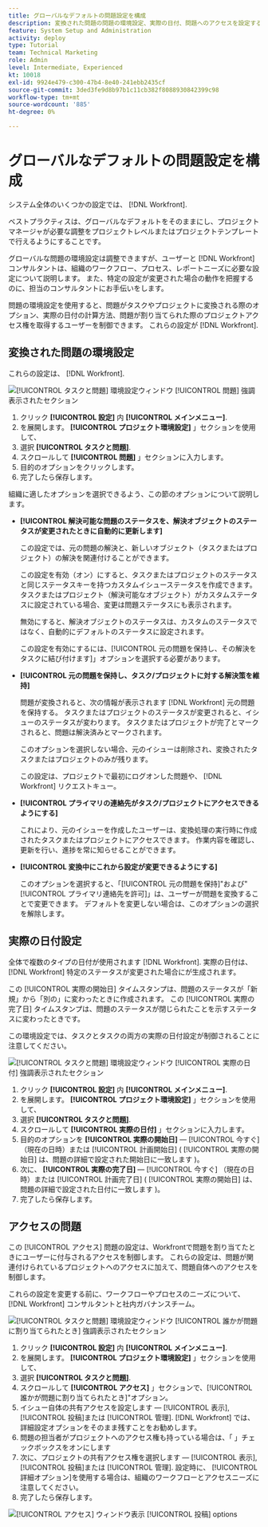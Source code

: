 ```yaml
---
title: グローバルなデフォルトの問題設定を構成
description: 変換された問題の問題の環境設定、実際の日付、問題へのアクセスを設定する方法について説明します。
feature: System Setup and Administration
activity: deploy
type: Tutorial
team: Technical Marketing
role: Admin
level: Intermediate, Experienced
kt: 10018
exl-id: 9924e479-c300-47b4-8e40-241ebb2435cf
source-git-commit: 3ded3fe9d8b97b1c11cb382f8088930842399c98
workflow-type: tm+mt
source-wordcount: '885'
ht-degree: 0%

---
```


# グローバルなデフォルトの問題設定を構成

システム全体のいくつかの設定では、 [!DNL Workfront].

ベストプラクティスは、グローバルなデフォルトをそのままにし、プロジェクトマネージャが必要な調整をプロジェクトレベルまたはプロジェクトテンプレートで行えるようにすることです。

グローバルな問題の環境設定は調整できますが、ユーザーと [!DNL Workfront] コンサルタントは、組織のワークフロー、プロセス、レポートニーズに必要な設定について説明します。 また、特定の設定が変更された場合の動作を把握するのに、担当のコンサルタントにお手伝いをします。

問題の環境設定を使用すると、問題がタスクやプロジェクトに変換される際のオプション、実際の日付の計算方法、問題が割り当てられた際のプロジェクトアクセス権を取得するユーザーを制御できます。 これらの設定が [!DNL Workfront].

## 変換された問題の環境設定

これらの設定は、 [!DNL Workfront].

![[!UICONTROL タスクと問題] 環境設定ウィンドウ [!UICONTROL 問題] 強調表示されたセクション](assets/admin-fund-issue-prefs-converting.png)

1. クリック **[!UICONTROL 設定]** 内 **[!UICONTROL メインメニュー]**.
1. を展開します。 **[!UICONTROL プロジェクト環境設定]** 」セクションを使用して、
1. 選択 **[!UICONTROL タスクと問題]**.
1. スクロールして **[!UICONTROL 問題]** 」セクションに入力します。
1. 目的のオプションをクリックします。
1. 完了したら保存します。

組織に適したオプションを選択できるよう、この節のオプションについて説明します。

* **[!UICONTROL 解決可能な問題のステータスを、解決オブジェクトのステータスが変更されたときに自動的に更新します]**

   この設定では、元の問題の解決と、新しいオブジェクト（タスクまたはプロジェクト）の解決を関連付けることができます。

   この設定を有効（オン）にすると、タスクまたはプロジェクトのステータスと同じステータスキーを持つカスタムイシューステータスを作成できます。 タスクまたはプロジェクト（解決可能なオブジェクト）がカスタムステータスに設定されている場合、変更は問題ステータスにも表示されます。

   無効にすると、解決オブジェクトのステータスは、カスタムのステータスではなく、自動的にデフォルトのステータスに設定されます。

   この設定を有効にするには、[!UICONTROL 元の問題を保持し、その解決をタスクに結び付けます]」オプションを選択する必要があります。

* **[!UICONTROL 元の問題を保持し、タスク/プロジェクトに対する解決策を維持]**

   問題が変換されると、次の情報が表示されます [!DNL Workfront] 元の問題を保持する。 タスクまたはプロジェクトのステータスが変更されると、イシューのステータスが変わります。 タスクまたはプロジェクトが完了とマークされると、問題は解決済みとマークされます。

   このオプションを選択しない場合、元のイシューは削除され、変換されたタスクまたはプロジェクトのみが残ります。

   この設定は、プロジェクトで最初にログオンした問題や、 [!DNL Workfront] リクエストキュー。

* **[!UICONTROL プライマリの連絡先がタスク/プロジェクトにアクセスできるようにする]**

   これにより、元のイシューを作成したユーザーは、変換処理の実行時に作成されたタスクまたはプロジェクトにアクセスできます。 作業内容を確認し、更新を行い、進捗を常に知らせることができます。

* **[!UICONTROL 変換中にこれから設定が変更できるようにする]**

   このオプションを選択すると、「[!UICONTROL 元の問題を保持]&quot;および&quot;[!UICONTROL プライマリ連絡先を許可]」は、ユーザーが問題を変換することで変更できます。 デフォルトを変更しない場合は、このオプションの選択を解除します。

<!---
learn more URLs
Configure system-wide task and issue preferences
Issue statuses
Create and customize system-wide statuses
--->

## 実際の日付設定

全体で複数のタイプの日付が使用されます [!DNL Workfront]. 実際の日付は、 [!DNL Workfront] 特定のステータスが変更された場合にが生成されます。

この [!UICONTROL 実際の開始日] タイムスタンプは、問題のステータスが「新規」から「別の」に変わったときに作成されます。 この [!UICONTROL 実際の完了日] タイムスタンプは、問題のステータスが閉じられたことを示すステータスに変わったときです。

この環境設定では、タスクとタスクの両方の実際の日付設定が制御されることに注意してください。

![[!UICONTROL タスクと問題] 環境設定ウィンドウ [!UICONTROL 実際の日付] 強調表示されたセクション](assets/admin-fund-issue-prefs-actual-dates.png)

1. クリック **[!UICONTROL 設定]** 内 **[!UICONTROL メインメニュー]**.
1. を展開します。 **[!UICONTROL プロジェクト環境設定]** 」セクションを使用して、
1. 選択 **[!UICONTROL タスクと問題]**.
1. スクロールして **[!UICONTROL 実際の日付]** 」セクションに入力します。
1. 目的のオプションを **[!UICONTROL 実際の開始日]** — [!UICONTROL 今すぐ] （現在の日時）または [!UICONTROL 計画開始日] ( [!UICONTROL 実際の開始日] は、問題の詳細で設定された開始日に一致します )。
1. 次に、 **[!UICONTROL 実際の完了日]** — [!UICONTROL 今すぐ] （現在の日時）または [!UICONTROL 計画完了日] ( [!UICONTROL 実際の開始日] は、問題の詳細で設定された日付に一致します )。
1. 完了したら保存します。


<!---
learn more URLs
Definitions for the project, task, and issue dates within Workfront
Configure system-wide task and issue preferences
--->

## アクセスの問題

この [!UICONTROL アクセス] 問題の設定は、Workfrontで問題を割り当てたときにユーザーに付与されるアクセスを制御します。 これらの設定は、問題が関連付けられているプロジェクトへのアクセスに加えて、問題自体へのアクセスを制御します。

これらの設定を変更する前に、ワークフローやプロセスのニーズについて、 [!DNL Workfront] コンサルタントと社内ガバナンスチーム。

![[!UICONTROL タスクと問題] 環境設定ウィンドウ [!UICONTROL 誰かが問題に割り当てられたとき] 強調表示されたセクション](assets/admin-fund-issue-prefs-access-1.png)

1. クリック **[!UICONTROL 設定]** 内 **[!UICONTROL メインメニュー]**.
1. を展開します。 **[!UICONTROL プロジェクト環境設定]** 」セクションを使用して、
1. 選択 **[!UICONTROL タスクと問題]**.
1. スクロールして **[!UICONTROL アクセス]** 」セクションで、[!UICONTROL 誰かが問題に割り当てられたとき]&quot;オプション。
1. イシュー自体の共有アクセスを設定します — [!UICONTROL 表示], [!UICONTROL 投稿]または [!UICONTROL 管理]. [!DNL Workfront] では、詳細設定オプションをそのまま残すことをお勧めします。
1. 問題の担当者がプロジェクトへのアクセス権も持っている場合は、「 」チェックボックスをオンにします
1. 次に、プロジェクトの共有アクセス権を選択します — [!UICONTROL 表示], [!UICONTROL 投稿]または [!UICONTROL 管理]. 設定時に、 [!UICONTROL 詳細オプション]を使用する場合は、組織のワークフローとアクセスニーズに注意してください。
1. 完了したら保存します。

![[!UICONTROL アクセス] ウィンドウ表示 [!UICONTROL 投稿] options](assets/admin-fund-issue-prefs-access-2.png)

<!---
learn more URLs
Configure system-wide task and issue preferences
Grant access to issues
--->
